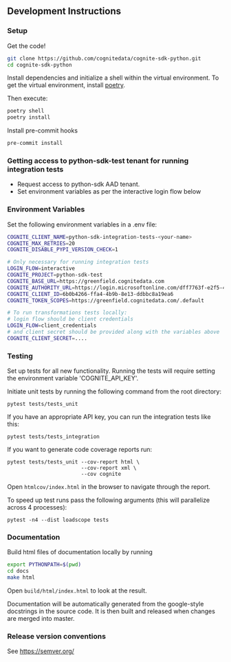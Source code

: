 ## Development Instructions

### Setup

Get the code!

```bash
git clone https://github.com/cognitedata/cognite-sdk-python.git
cd cognite-sdk-python
```

Install dependencies and initialize a shell within the virtual environment.
To get the virtual environment, install [poetry](https://pypi.org/project/poetry/).

Then execute:

```bash
poetry shell
poetry install
```

Install pre-commit hooks

```bash
pre-commit install
```

### Getting access to python-sdk-test tenant for running integration tests

- Request access to python-sdk AAD tenant.
- Set environment variables as per the interactive login flow below

### Environment Variables

Set the following environment variables in a .env file:

```bash
COGNITE_CLIENT_NAME=python-sdk-integration-tests-<your-name>
COGNITE_MAX_RETRIES=20
COGNITE_DISABLE_PYPI_VERSION_CHECK=1

# Only necessary for running integration tests
LOGIN_FLOW=interactive
COGNITE_PROJECT=python-sdk-test
COGNITE_BASE_URL=https://greenfield.cognitedata.com
COGNITE_AUTHORITY_URL=https://login.microsoftonline.com/dff7763f-e2f5-4ffd-9b8a-4ba4bafba5ea
COGNITE_CLIENT_ID=6b0b4266-ffa4-4b9b-8e13-ddbbc8a19ea6
COGNITE_TOKEN_SCOPES=https://greenfield.cognitedata.com/.default

# To run transformations tests locally:
# login flow should be client credentials
LOGIN_FLOW=client_credentials
# and client secret should be provided along with the variables above
COGNITE_CLIENT_SECRET=....
```

### Testing

Set up tests for all new functionality. Running the tests will require setting the environment
variable 'COGNITE_API_KEY'.

Initiate unit tests by running the following command from the root directory:

`pytest tests/tests_unit`

If you have an appropriate API key, you can run the integration tests like this:

`pytest tests/tests_integration`

If you want to generate code coverage reports run:

```
pytest tests/tests_unit --cov-report html \
                        --cov-report xml \
                        --cov cognite
```

Open `htmlcov/index.html` in the browser to navigate through the report.

To speed up test runs pass the following arguments (this will parallelize across 4 processes):

```
pytest -n4 --dist loadscope tests
```

### Documentation

Build html files of documentation locally by running

```bash
export PYTHONPATH=$(pwd)
cd docs
make html
```

Open `build/html/index.html` to look at the result.

Documentation will be automatically generated from the google-style docstrings in the source code.
It is then built and released when changes are merged into master.

### Release version conventions

See https://semver.org/
